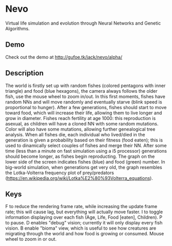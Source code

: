# Nevo
Virtual life simulation and evolution through Neural Networks and Genetic Algorithms.

## Demo
Check out the demo at http://gufoe.tk/jack/nevo/alpha/

## Description
The world is firstly set up with random fishes (colored pentagons with inner triangle) and food (blue hexagons), the camera always follows the older fish, use the mouse wheel to zoom in/out.
In this first moments, fishes have random NNs and will move randomly and eventually starve (blink speed is proportional to hunger).
After a few generations, fishes should start to move toward food, which will increase their life, allowing them to live longer and grow in diameter.
Fishes reach fertility at age 1000: this reproduction is asexual, as children will have a cloned NN with some random mutations. Color will also have some mutations, allowing further genealogical tree analysis.
When all fishes die, each individual who lived/died in the generation is given a probability based on their fitness (food eaten); this is used to dinamically select couples of fishes and merge their NN.
After some time (less than a minute on fast simulation using a i5 processor) generations should become longer, as fishes begin reproducting.
The graph on the lower side of the screen indicates fishes (blue) and food (green) number. In big-world simulation, when generations get very old, the graph resembles the Lotka-Volterra frequency plot of prey/predators (https://en.wikipedia.org/wiki/Lotka%E2%80%93Volterra_equations).

## Keys
F to reduce the rendering frame rate, while increasing the update frame rate; this will cause lag, but everything will actually move faster.
I to toggle information displaying over each fish (Age, Life, Food [eaten], Children).
P to pause.
D enables "debug" vision; currently it will only display every fish vision.
B enable "bioma" view, which is useful to see how creatures are migrating through the world and how food is growing or consumed.
Mouse wheel to zoom in or out.


